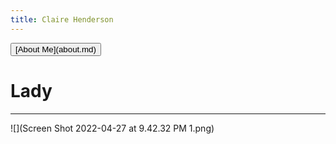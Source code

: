 ```yaml
---
title: Claire Henderson
---
```


<link rel="stylesheet" href="style.css">
<button type="button" class="button">[About Me](about.md)</button>

# Lady
---

![](Screen Shot 2022-04-27 at 9.42.32 PM 1.png)
